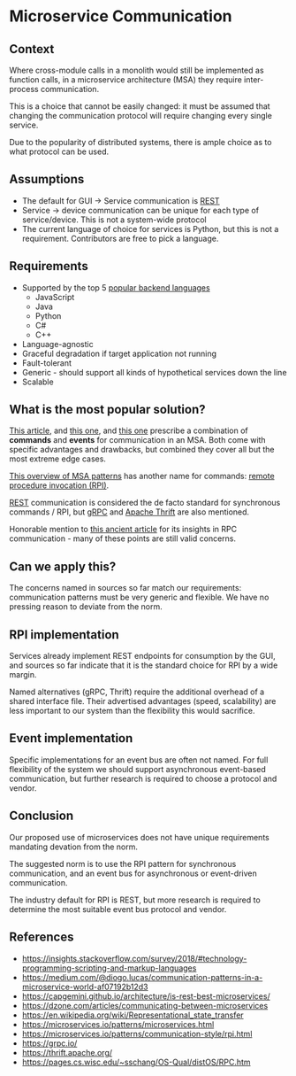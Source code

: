 # Microservice Communication

## Context

Where cross-module calls in a monolith would still be implemented as function calls, in a microservice architecture (MSA) they require inter-process communication.

This is a choice that cannot be easily changed: it must be assumed that changing the communication protocol will require changing every single service.

Due to the popularity of distributed systems, there is ample choice as to what protocol can be used.

## Assumptions

* The default for GUI -> Service communication is [REST][rest-wiki]
* Service -> device communication can be unique for each type of service/device. This is not a system-wide protocol
* The current language of choice for services is Python, but this is not a requirement. Contributors are free to pick a language.

## Requirements

* Supported by the top 5 [popular backend languages][language-popularity]
    * JavaScript
    * Java
    * Python
    * C#
    * C++
* Language-agnostic
* Graceful degradation if target application not running
* Fault-tolerant
* Generic - should support all kinds of hypothetical services down the line
* Scalable

## What is the most popular solution?

[This article][communication-patterns], and [this one][dzone-msa-communication], and [this one][is-rest-best] prescribe a combination of **commands** and **events** for communication in an MSA. Both come with specific advantages and drawbacks, but combined they cover all but the most extreme edge cases.

[This overview of MSA patterns][msa-patterns] has another name for commands: [remote procedure invocation (RPI)][rpi-pattern].

[REST][rest-wiki] communication is considered the de facto standard for synchronous commands / RPI, but [gRPC][grpc] and [Apache Thrift][thrift] are also mentioned.

Honorable mention to [this ancient article][implementing-rpc] for its insights in RPC communication - many of these points are still valid concerns.

## Can we apply this?

The concerns named in sources so far match our requirements: communication patterns must be very generic and flexible.
We have no pressing reason to deviate from the norm.

## RPI implementation

Services already implement REST endpoints for consumption by the GUI, and sources so far indicate that it is the standard choice for RPI by a wide margin.

Named alternatives (gRPC, Thrift) require the additional overhead of a shared interface file. Their advertised advantages (speed, scalability) are less important to our system than the flexibility this would sacrifice.

## Event implementation

Specific implementations for an event bus are often not named. For full flexibility of the system we should support asynchronous event-based communication, but further research is required to choose a protocol and vendor.

## Conclusion

Our proposed use of microservices does not have unique requirements mandating devation from the norm.

The suggested norm is to use the RPI pattern for synchronous communication, and an event bus for asynchronous or event-driven communication.

The industry default for RPI is REST, but more research is required to determine the most suitable event bus protocol and vendor.


[language-popularity]: https://insights.stackoverflow.com/survey/2018/#technology-programming-scripting-and-markup-languages
[communication-patterns]: https://medium.com/@diogo.lucas/communication-patterns-in-a-microservice-world-af07192b12d3
[is-rest-best]: https://capgemini.github.io/architecture/is-rest-best-microservices/
[dzone-msa-communication]: https://dzone.com/articles/communicating-between-microservices
[rest-wiki]: https://en.wikipedia.org/wiki/Representational_state_transfer
[msa-patterns]: https://microservices.io/patterns/microservices.html
[rpi-pattern]: https://microservices.io/patterns/communication-style/rpi.html
[grpc]: https://grpc.io/
[thrift]: https://thrift.apache.org/
[implementing-rpc]: https://pages.cs.wisc.edu/~sschang/OS-Qual/distOS/RPC.htm


## References

* https://insights.stackoverflow.com/survey/2018/#technology-programming-scripting-and-markup-languages
* https://medium.com/@diogo.lucas/communication-patterns-in-a-microservice-world-af07192b12d3
* https://capgemini.github.io/architecture/is-rest-best-microservices/
* https://dzone.com/articles/communicating-between-microservices
* https://en.wikipedia.org/wiki/Representational_state_transfer
* https://microservices.io/patterns/microservices.html
* https://microservices.io/patterns/communication-style/rpi.html
* https://grpc.io/
* https://thrift.apache.org/
* https://pages.cs.wisc.edu/~sschang/OS-Qual/distOS/RPC.htm